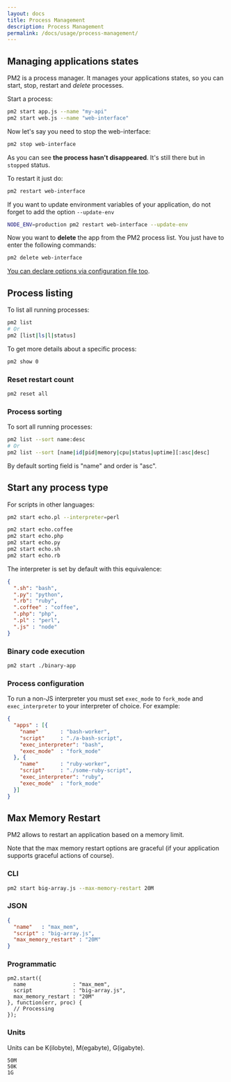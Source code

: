 ```yaml
---
layout: docs
title: Process Management
description: Process Management
permalink: /docs/usage/process-management/
---
```


## Managing applications states

PM2 is a process manager. It manages your applications states, so you can start, stop, restart and *delete* processes.

Start a process:

```bash
pm2 start app.js --name "my-api"
pm2 start web.js --name "web-interface"
```

Now let's say you need to stop the web-interface:

```bash
pm2 stop web-interface
```

As you can see **the process hasn't disappeared**. It's still there but in `stopped` status.

To restart it just do:

```bash
pm2 restart web-interface
```

If you want to update environment variables of your application, do not forget to add the option `--update-env`

```bash
NODE_ENV=production pm2 restart web-interface --update-env
```

Now you want to **delete** the app from the PM2 process list.
You just have to enter the following commands:

```bash
pm2 delete web-interface
```

[You can declare options via configuration file too](/docs/usage/application-declaration/).

## Process listing

To list all running processes:

```bash
pm2 list
# Or
pm2 [list|ls|l|status]
```

To get more details about a specific process:

```bash
pm2 show 0
```

### Reset restart count

```bash
pm2 reset all
```

### Process sorting

To sort all running processes:

```bash
pm2 list --sort name:desc
# Or
pm2 list --sort [name|id|pid|memory|cpu|status|uptime][:asc|desc]
```
By default sorting field is "name" and order is "asc".

## Start any process type

For scripts in other languages:

```bash
pm2 start echo.pl --interpreter=perl

pm2 start echo.coffee
pm2 start echo.php
pm2 start echo.py
pm2 start echo.sh
pm2 start echo.rb
```

The interpreter is set by default with this equivalence:

```json
{
  ".sh": "bash",
  ".py": "python",
  ".rb": "ruby",
  ".coffee" : "coffee",
  ".php": "php",
  ".pl" : "perl",
  ".js" : "node"
}
```

### Binary code execution

```bash
pm2 start ./binary-app
```

### Process configuration

To run a non-JS interpreter you must set `exec_mode` to `fork_mode` and `exec_interpreter` to your interpreter of choice.
For example:

```json
{
  "apps" : [{
    "name"       : "bash-worker",
    "script"     : "./a-bash-script",
    "exec_interpreter": "bash",
    "exec_mode"  : "fork_mode"
  }, {
    "name"       : "ruby-worker",
    "script"     : "./some-ruby-script",
    "exec_interpreter": "ruby",
    "exec_mode"  : "fork_mode"
  }]
}
```

## Max Memory Restart

PM2 allows to restart an application based on a memory limit.

Note that the max memory restart options are graceful (if your application supports graceful actions of course).

### CLI

```bash
pm2 start big-array.js --max-memory-restart 20M
```

### JSON

```json
{
  "name"   : "max_mem",
  "script" : "big-array.js",
  "max_memory_restart" : "20M"
}
```

### Programmatic

```
pm2.start({
  name               : "max_mem",
  script             : "big-array.js",
  max_memory_restart : "20M"
}, function(err, proc) {
  // Processing
});
```

### Units

Units can be K(ilobyte), M(egabyte), G(igabyte).

```
50M
50K
1G
```
